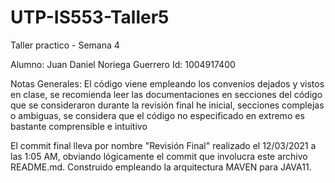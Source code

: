 # UTP-IS553-Taller5
Taller practico - Semana 4

Alumno: Juan Daniel Noriega Guerrero
Id: 1004917400

Notas Generales: El código viene empleando los convenios dejados y vistos en clase, se recomienda leer las documentaciones en secciones del código que se 
consideraron durante la revisión final he inicial, secciones complejas o ambiguas, se considera que el código no especificado en extremo es bastante comprensible e intuitivo

El commit final lleva por nombre "Revisión Final" realizado el 12/03/2021 a las 1:05 AM, obviando lógicamente el commit que involucra este archivo README.md.
Construido empleando la arquitectura MAVEN para JAVA11.
